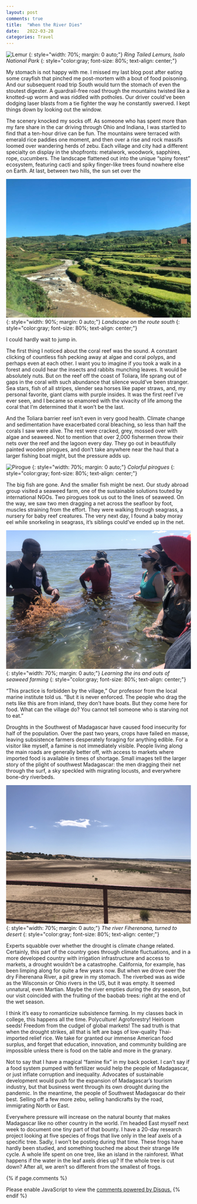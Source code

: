 ```yaml
---
layout: post
comments: true
title:  "When the River Dies"
date:   2022-03-28
categories: Travel
---
```

![Lemur](/assets/ringtailedlemur.JPEG)
{: style="width: 70%; margin: 0 auto;"}
*Ring Tailed Lemurs, Isalo National Park*
{: style="color:gray; font-size: 80%; text-align: center;"}

My stomach is not happy with me. I missed my last blog post after eating some crayfish that pinched me post-mortem with a bout of food poisoning. And our subsequent road trip South would turn the stomach of even the stoutest digester. A guardrail-free road through the mountains twisted like a knotted-up worm and was riddled with potholes. Our driver could’ve been dodging laser blasts from a tie fighter the way he constantly swerved. I kept things down by looking out the window. 

The scenery knocked my socks off. As someone who has spent more than my fare share in the car driving through Ohio and Indiana, I was startled to find that a ten-hour drive can be fun. The mountains were terraced with emerald rice paddies one moment, and then over a rise and rock massifs loomed over wandering herds of zebu. Each village and city had a different specialty on display in the shopfronts: metalwork, woodwork, sapphires, rope, cucumbers. The landscape flattened out into the unique “spiny forest” ecosystem, featuring cacti and spiky finger-like trees found nowhere else on Earth. At last, between two hills, the sun set over the 

![Hill](/assets/roadlandscape.JPG)
{: style="width: 90%; margin: 0 auto;"}
*Landscape on the route south*
{: style="color:gray; font-size: 80%; text-align: center;"}

I could hardly wait to jump in.

The first thing I noticed about the coral reef was the sound. A constant clicking of countless fish pecking away at algae and coral polyps, and perhaps even at each other. I want you to imagine if you took a walk in a forest and could hear the insects and rabbits munching leaves. It would be absolutely nuts. But on the reef off the coast of Toliara, life sprang out of gaps in the coral with such abundance that silence would’ve been stranger. Sea stars, fish of all stripes, slender sea horses like paper straws, and, my personal favorite, giant clams with purple insides. It was the first reef I’ve ever seen, and I became so enamored with the vivacity of life among the coral that I’m determined that it won’t be the last. 

And the Toliara barrier reef isn’t even in very good health. Climate change and sedimentation have exacerbated coral bleaching, so less than half the corals I saw were alive. The rest were cracked, grey, mossed over with algae and seaweed. Not to mention that over 2,000 fishermen throw their nets over the reef and the lagoon every day. They go out in beautifully painted wooden pirogues, and don’t take anywhere near the haul that a larger fishing boat might, but the pressure adds up. 

![Pirogue](/assets/pirogue.JPEG)
{: style="width: 70%; margin: 0 auto;"}
*Colorful pirogues*
{: style="color:gray; font-size: 80%; text-align: center;"}

The big fish are gone. And the smaller fish might be next. Our study abroad group visited a seaweed farm, one of the sustainable solutions touted by international NGOs. Two pirogues took us out to the lines of seaweed. On the way, we saw two men dragging a net across the seafloor by foot, muscles straining from the effort. They were walking through seagrass, a nursery for baby reef creatures. The very next day, I found a baby moray eel while snorkeling in seagrass, it’s siblings could’ve ended up in the net. 

![Seaweed](/assets/seaweed.jpg)
{: style="width: 70%; margin: 0 auto;"}
*Learning the ins and outs of seaweed farming*
{: style="color:gray; font-size: 80%; text-align: center;"}

“This practice is forbidden by the village,” Our professor from the local marine institute told us. “But it is never enforced. The people who drag the nets like this are from inland, they don’t have boats. But they come here for food. What can the village do? You cannot tell someone who is starving not to eat.”

Droughts in the Southwest of Madagascar have caused food insecurity for half of the population. Over the past two years, crops have failed en masse, leaving subsistence farmers desperately foraging for anything edible. For a visitor like myself, a famine is not immediately visible. People living along the main roads are generally better off, with access to markets where imported food is available in times of shortage. Small images tell the larger story of the plight of southwest Madagascar: the men dragging their net through the surf, a sky speckled with migrating locusts, and everywhere bone-dry riverbeds.

![Dry River](/assets/dryriver.jpg)
{: style="width: 70%; margin: 0 auto;"}
*The river Fiherenana, turned to desert*
{: style="color:gray; font-size: 80%; text-align: center;"}

Experts squabble over whether the drought is climate change related. Certainly, this part of the country goes through climate fluctuations, and in a more developed country with irrigation infrastructure and access to markets, a drought wouldn’t be a catastrophe. California, for example, has been limping along for quite a few years now. But when we drove over the dry Fiherenana River, a pit grew in my stomach. The riverbed was as wide as the Wisconsin or Ohio rivers in the US, but it was empty. It seemed unnatural, even Martian. Maybe the river empties during the dry season, but our visit coincided with the fruiting of the baobab trees: right at the end of the wet season. 

I think it’s easy to romanticize subsistence farming. In my classes back in college, this happens all the time. Polyculture! Agroforestry! Heirloom seeds! Freedom from the cudgel of global markets! The sad truth is that when the drought strikes, all that is left are bags of low-quality Thai-imported relief rice. We take for granted our immense American food surplus, and forget that education, innovation, and community building are impossible unless there is food on the table and more in the granary. 

Not to say that I have a magical “famine fix” in my back pocket. I can’t say if a food system pumped with fertilizer would help the people of Madagascar, or just inflate corruption and inequality. Advocates of sustainable development would push for the expansion of Madagascar’s tourism industry, but that business went through its own drought during the pandemic. In the meantime, the people of Southwest Madagascar do their best. Selling off a few more zebu, selling handicrafts by the road, immigrating North or East. 

Everywhere pressure will increase on the natural bounty that makes Madagascar like no other country in the world. I’m headed East myself next week to document one tiny part of that bounty. I have a 20-day research project looking at five species of frogs that live only in the leaf axels of a specific tree. Sadly, I won’t be posting during that time. These frogs have hardly been studied, and something touched me about their strange life cycle. A whole life spent on one tree, like an island in the rainforest. What happens if the water in the leaf axels dries up? If the whole tree is cut down? After all, we aren’t so different from the smallest of frogs.


{% if page.comments %}
<div id="disqus_thread"></div>
<script>
    /**
    *  RECOMMENDED CONFIGURATION VARIABLES: EDIT AND UNCOMMENT THE SECTION BELOW TO INSERT DYNAMIC VALUES FROM YOUR PLATFORM OR CMS.
    *  LEARN WHY DEFINING THESE VARIABLES IS IMPORTANT: https://disqus.com/admin/universalcode/#configuration-variables    */
    /*
    var disqus_config = function () {
    this.page.url = 'https://www.hughgabriel.com/Travel/2022/04/14/When-the-River-Dies.html';  // Replace PAGE_URL with your page's canonical URL variable
    this.page.identifier = '/Travel/2022/04/14/When-the-River-Dies.html'; // Replace PAGE_IDENTIFIER with your page's unique identifier variable
    };
    */
    (function() { // DON'T EDIT BELOW THIS LINE
    var d = document, s = d.createElement('script');
    s.src = 'https://hughsblog-1.disqus.com/embed.js';
    s.setAttribute('data-timestamp', +new Date());
    (d.head || d.body).appendChild(s);
    })();
</script>
<noscript>Please enable JavaScript to view the <a href="https://disqus.com/?ref_noscript">comments powered by Disqus.</a></noscript>
{% endif %}
